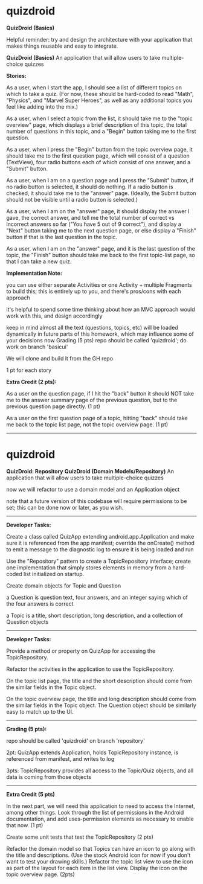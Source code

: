# quizdroid

**QuizDroid (Basics)**


Helpful reminder: try and design the architecture with your application that makes things reusable and easy to integrate.


**QuizDroid (Basics)**
An application that will allow users to take multiple-choice quizzes


**Stories:**


As a user, when I start the app, I should see a list of different topics on which to take a quiz. (For now, these should be hard-coded to read "Math", "Physics", and "Marvel Super Heroes", as well as any additional topics you feel like adding into the mix.)


As a user, when I select a topic from the list, it should take me to the "topic overview" page, which displays a brief description of this topic, the total number of questions in this topic, and a "Begin" button taking me to the first question.


As a user, when I press the "Begin" button from the topic overview page, it should take me to the first question page, which will consist of a question (TextView), four radio buttons each of which consist of one answer, and a "Submit" button.


As a user, when I am on a question page and I press the "Submit" button, if no radio button is selected, it should do nothing. If a radio button is checked, it should take me to the "answer" page. (Ideally, the Submit button should not be visible until a radio button is selected.)


As a user, when I am on the "answer" page, it should display the answer I gave, the correct answer, and tell me the total number of correct vs incorrect answers so far ("You have 5 out of 9 correct"), and display a "Next" button taking me to the next question page, or else display a "Finish" button if that is the last question in the topic.


As a user, when I am on the "answer" page, and it is the last question of the topic, the "Finish" button should take me back to the first topic-list page, so that I can take a new quiz.


**Implementation Note:**


you can use either separate Activities or one Activity + multiple Fragments to build this; this is entirely up to you, and there's pros/cons with each approach


it's helpful to spend some time thinking about how an MVC approach would work with this, and design accordingly


keep in mind almost all the text (questions, topics, etc) will be loaded dynamically in future parts of this homework, which may influence some of your decisions now
Grading (5 pts) 
repo should be called 'quizdroid'; do work on branch 'basicui'


We will clone and build it from the GH repo


1 pt for each story


**Extra Credit (2 pts):**


As a user on the question page, if I hit the "back" button it should NOT take me to the answer summary page of the previous question, but to the previous question page directly. (1 pt)


As a user on the first question page of a topic, hitting "back" should take me back to the topic list page, not the topic overview page. (1 pt)

------------------------------------------------------------------
# quizdroid

**QuizDroid: Repository**
**QuizDroid (Domain Models/Repository)**
An application that will allow users to take multiple-choice quizzes

now we will refactor to use a domain model and an Application object

note that a future version of this codebase will require permissions to be set; this can be done now or later, as you wish.

--------------------------------------------------------
**Developer Tasks:**

Create a class called QuizApp extending android.app.Application and make sure it is referenced from the app manifest; override the onCreate() method to emit a message to the diagnostic log to ensure it is being loaded and run

Use the "Repository" pattern to create a TopicRepository interface; create one implementation that simply stores elements in memory from a hard-coded list initialized on startup.

Create domain objects for Topic and Question

a Question is question text, four answers, and an integer saying which of the four answers is correct

a Topic is a title, short description, long description, and a collection of Question objects

--------------------------------------------------------------------------------------
**Developer Tasks:**

Provide a method or property on QuizApp for accessing the TopicRepository.

Refactor the activities in the application to use the TopicRepository.

On the topic list page, the title and the short description should come from the similar fields in the Topic object.

On the topic overview page, the title and long description should come from the similar fields in the Topic object. The Question object should be similarly easy to match up to the UI.

----------------------------------------------------------------------------------------
**Grading (5 pts):**

repo should be called 'quizdroid' on branch 'repository'

2pt: QuizApp extends Application, holds TopicRepository instance, is referenced from manifest, and writes to log

3pts: TopicRepository provides all access to the Topic/Quiz objects, and all data is coming from those objects

-------------------------------------------------------------------------------------------
**Extra Credit (5 pts)**

In the next part, we will need this application to need to access the Internet, among other things. Look through the list of permissions in the Android documentation, and add uses-permission elements as necessary to enable that now. (1 pt)

Create some unit tests that test the TopicRepository (2 pts)

Refactor the domain model so that Topics can have an icon to go along with the title and descriptions. (Use the stock Android icon for now if you don't want to test your drawing skills.) Refactor the topic list view to use the icon as part of the layout for each item in the list view. Display the icon on the topic overview page. (2pts)

